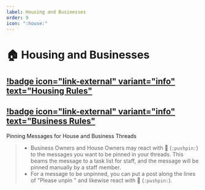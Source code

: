 ```yaml
---
label: Housing and Businesses
order: 9
icon: ":house:"
---
```


<style>
h1:before { content: "🏠 " }
</style> 

# Housing and Businesses

## [!badge icon="link-external" variant="info" text="Housing Rules"](https://docs.google.com/document/d/1woOTP_BGQ209CxCcj8YSwF6fGJbl8uGh7CLgtYp-qSE/)

## [!badge icon="link-external" variant="info" text="Business Rules"](https://docs.google.com/document/d/1_BlD8lANtdI6qJKwAOXoi6OzRI2BzbE8WYMCipsX5ac/)

Pinning Messages for House and Business Threads
> - Business Owners and House Owners may react with 📌 (`:pushpin:`) to the messages you want to be pinned in your threads. This beams the message to a task list for staff, and the message will be pinned manually by a staff member.
> - For a message to be unpinned, you can put a post along the lines of "Please unpin <link to the message>" and likewise react with 📌 (`:pushpin:`).
